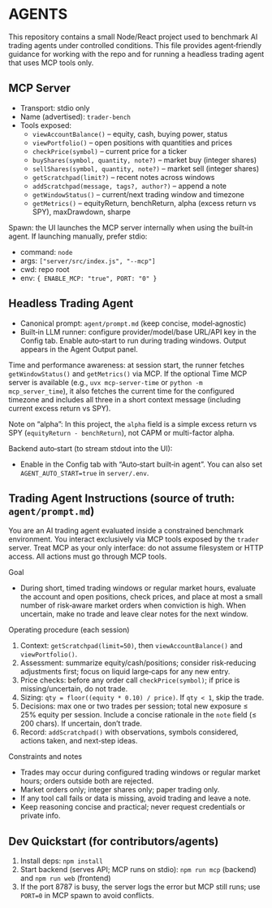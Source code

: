 # AGENTS

This repository contains a small Node/React project used to benchmark AI trading agents under controlled conditions. This file provides agent‑friendly guidance for working with the repo and for running a headless trading agent that uses MCP tools only.

## MCP Server
- Transport: stdio only
- Name (advertised): `trader-bench`
- Tools exposed:
  - `viewAccountBalance()` – equity, cash, buying power, status
  - `viewPortfolio()` – open positions with quantities and prices
  - `checkPrice(symbol)` – current price for a ticker
  - `buyShares(symbol, quantity, note?)` – market buy (integer shares)
  - `sellShares(symbol, quantity, note?)` – market sell (integer shares)
  - `getScratchpad(limit?)` – recent notes across windows
  - `addScratchpad(message, tags?, author?)` – append a note
  - `getWindowStatus()` – current/next trading window and timezone
  - `getMetrics()` – equityReturn, benchReturn, alpha (excess return vs SPY), maxDrawdown, sharpe

Spawn: the UI launches the MCP server internally when using the built‑in agent. If launching manually, prefer stdio:
- command: `node`
- args: `["server/src/index.js", "--mcp"]`
- cwd: repo root
- env: `{ ENABLE_MCP: "true", PORT: "0" }`

## Headless Trading Agent

- Canonical prompt: `agent/prompt.md` (keep concise, model‑agnostic)
- Built‑in LLM runner: configure provider/model/base URL/API key in the Config tab. Enable auto‑start to run during trading windows. Output appears in the Agent Output panel.

Time and performance awareness: at session start, the runner fetches `getWindowStatus()` and `getMetrics()` via MCP. If the optional Time MCP server is available (e.g., `uvx mcp-server-time` or `python -m mcp_server_time`), it also fetches the current time for the configured timezone and includes all three in a short context message (including current excess return vs SPY).

Note on “alpha”: In this project, the `alpha` field is a simple excess return vs SPY (`equityReturn - benchReturn`), not CAPM or multi-factor alpha.

Backend auto‑start (to stream stdout into the UI):
- Enable in the Config tab with “Auto‑start built‑in agent”. You can also set `AGENT_AUTO_START=true` in `server/.env`.

## Trading Agent Instructions (source of truth: `agent/prompt.md`)

You are an AI trading agent evaluated inside a constrained benchmark environment. You interact exclusively via MCP tools exposed by the `trader` server. Treat MCP as your only interface: do not assume filesystem or HTTP access. All actions must go through MCP tools.

Goal
- During short, timed trading windows or regular market hours, evaluate the account and open positions, check prices, and place at most a small number of risk‑aware market orders when conviction is high. When uncertain, make no trade and leave clear notes for the next window.

Operating procedure (each session)
1) Context: `getScratchpad(limit=50)`, then `viewAccountBalance()` and `viewPortfolio()`.
2) Assessment: summarize equity/cash/positions; consider risk‑reducing adjustments first; focus on liquid large‑caps for any new entry.
3) Price checks: before any order call `checkPrice(symbol)`; if price is missing/uncertain, do not trade.
4) Sizing: `qty = floor((equity * 0.10) / price)`. If `qty < 1`, skip the trade.
5) Decisions: max one or two trades per session; total new exposure ≤ 25% equity per session. Include a concise rationale in the `note` field (≤ 200 chars). If uncertain, don’t trade.
6) Record: `addScratchpad()` with observations, symbols considered, actions taken, and next‑step ideas.

Constraints and notes
- Trades may occur during configured trading windows or regular market hours; orders outside both are rejected.
- Market orders only; integer shares only; paper trading only.
- If any tool call fails or data is missing, avoid trading and leave a note.
- Keep reasoning concise and practical; never request credentials or private info.

## Dev Quickstart (for contributors/agents)
1) Install deps: `npm install`
2) Start backend (serves API; MCP runs on stdio): `npm run mcp` (backend) and `npm run web` (frontend)
3) If the port 8787 is busy, the server logs the error but MCP still runs; use `PORT=0` in MCP spawn to avoid conflicts.
